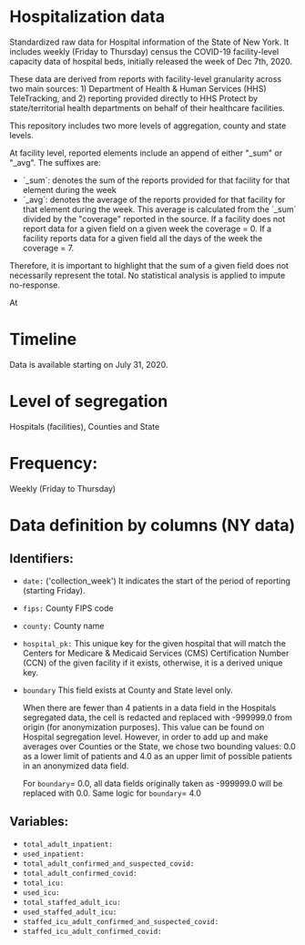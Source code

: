 # Hospitalization data
Standardized raw data for Hospital information of the State of New York. It includes weekly (Friday to Thursday) census the COVID-19
facility-level capacity data of hospital beds, initially released the week of Dec 7th, 2020. 

These data are derived from reports with facility-level granularity across two main sources: 1) Department of Health &
Human Services (HHS) TeleTracking, and 2) reporting provided directly to HHS Protect by state/territorial health 
departments on behalf of their healthcare facilities.

This repository includes two more levels of aggregation, county and state levels.

At facility level, reported elements include an append of either "_sum" or "_avg". The suffixes are:

- ´_sum´: denotes the sum of the reports provided for that facility for that element during the week
- ´_avg´: denotes the average of the reports provided for that facility for that element during the week. This average
is calculated from the ´_sum´ divided by the "coverage" reported in the source. If a facility does not report data for a
given field on a given week the coverage = 0. If a facility reports data for a given field all the days of the week
the coverage = 7. 

Therefore, it is important to highlight that the sum of a given field does not necessarily represent the total. No 
statistical analysis is applied to impute no-response.

At 

# Timeline

Data is available starting on July 31, 2020.

# Level of segregation

Hospitals (facilities), Counties and State

# Frequency:

Weekly (Friday to Thursday)

# Data definition by columns (NY data)

## Identifiers:

- `date:` ('collection_week') It indicates the start of the period of reporting (starting Friday).
- `fips:` County FIPS code
- `county:` County name
- `hospital_pk:` This unique key for the given hospital that will match the Centers for Medicare & Medicaid Services 
(CMS) Certification Number (CCN) of the given facility if it exists, otherwise, it is a derived unique key.

- `boundary` This field exists at County and State level only.
    
   When there are fewer than 4 patients in a data 
field in the Hospitals segregated data, the cell is redacted and replaced with -999999.0 from origin (for anonymization 
purposes). This value can be found on Hospital segregation level. However, in order to add up and make averages over 
Counties or the State, we chose two bounding values: 0.0 as a lower limit of patients and 4.0 as an upper limit of 
possible patients in an anonymized data field.

    For `boundary`= 0.0, all data fields originally taken as -999999.0 will be replaced with 0.0. Same logic for 
    `boundary`= 4.0
    
## Variables:

- `total_adult_inpatient:`
- `used_inpatient:`
- `total_adult_confirmed_and_suspected_covid:`
- `total_adult_confirmed_covid:`
- `total_icu:`
- `used_icu:`
- `total_staffed_adult_icu:`
- `used_staffed_adult_icu:`
- `staffed_icu_adult_confirmed_and_suspected_covid:`
- `staffed_icu_adult_confirmed_covid:`


